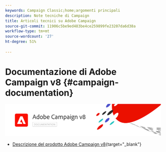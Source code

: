 ```yaml
---
keywords: Campaign Classic;home;argomenti principali
description: Note tecniche di Campaign
title: Articoli tecnici su Adobe Campaign
source-git-commit: 11906c5be9ed483be4ce259899fe23207da6d38a
workflow-type: tm+mt
source-wordcount: '27'
ht-degree: 51%

---
```


# Documentazione di Adobe Campaign v8 {#campaign-documentation}

![](assets/banner-documentationv8.png)

* [Descrizione del prodotto Adobe Campaign v8](https://helpx.adobe.com/it/legal/product-descriptions/adobe-campaign-managed-cloud-services.html){target=&quot;_blank&quot;}
